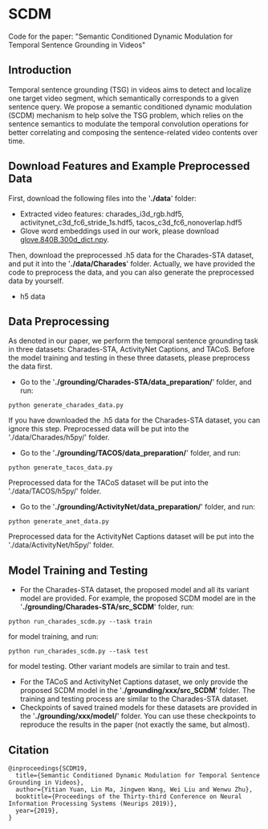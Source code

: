 # SCDM
Code for the paper: "Semantic Conditioned Dynamic Modulation for Temporal Sentence Grounding in Videos"

## Introduction
 
Temporal sentence grounding (TSG) in videos aims to detect and localize one target video segment, which semantically corresponds to a given sentence query. We propose a semantic conditioned dynamic modulation (SCDM) mechanism to help solve the TSG problem, which relies on the sentence semantics to modulate the temporal convolution operations for better correlating and composing the sentence-related video contents over time.

## Download Features and Example Preprocessed Data

First, download the following files into the '**./data**' folder:
* Extracted video features: charades_i3d_rgb.hdf5, activitynet_c3d_fc6_stride_1s.hdf5, tacos_c3d_fc6_nonoverlap.hdf5
* Glove word embeddings used in our work, please download [glove.840B.300d_dict.npy](http://nlp.stanford.edu/data/glove.840B.300d.zip).

Then, download the preprocessed .h5 data for the Charades-STA dataset, and put it into the '**./data/Charades**' folder. Actually, we have provided the code to preprocess the data, and you can also generate the preprocessed data by yourself.
* h5 data

## Data Preprocessing

As denoted in our paper, we perform the temporal sentence grounding task in three datasets: Charades-STA, ActivityNet Captions, and TACoS. Before the model training and testing in these three datasets, please preprocess the data first. 

* Go to the '**./grounding/Charades-STA/data_preparation/**' folder, and run:
```
python generate_charades_data.py
```
If you have downloaded the .h5 data for the Charades-STA dataset, you can ignore this step. Preprocessed data will be put into the './data/Charades/h5py/' folder.

* Go to the '**./grounding/TACOS/data_preparation/**' folder, and run:
```
python generate_tacos_data.py
```
Preprocessed data for the TACoS dataset will be put into the './data/TACOS/h5py/' folder.

* Go to the '**./grounding/ActivityNet/data_preparation/**' folder, and run:
```
python generate_anet_data.py
```
Preprocessed data for the ActivityNet Captions dataset will be put into the './data/ActivityNet/h5py/' folder.

## Model Training and Testing
* For the Charades-STA dataset, the proposed model and all its variant model are provided. For example, the proposed SCDM model are in the '**./grounding/Charades-STA/src_SCDM**' folder, run:
```
python run_charades_scdm.py --task train
```
for model training, and run:
```
python run_charades_scdm.py --task test
```
for model testing. Other variant models are similar to train and test.

* For the TACoS and ActivityNet Captions dataset, we only provide the proposed SCDM model in the '**./grounding/xxx/src_SCDM**' folder. The training and testing process are similar to the Charades-STA dataset.
* Checkpoints of saved trained models for these datasets are provided in the '**./grounding/xxx/model/**' folder. You can use these checkpoints to reproduce the results in the paper (not exactly the same, but almost).

## Citation
```
@inproceedings{SCDM19,
  title={Semantic Conditioned Dynamic Modulation for Temporal Sentence Grounding in Videos},
  author={Yitian Yuan, Lin Ma, Jingwen Wang, Wei Liu and Wenwu Zhu},
  booktitle={Proceedings of the Thirty-third Conference on Neural Information Processing Systems (Neurips 2019)},
  year={2019},
}
```
